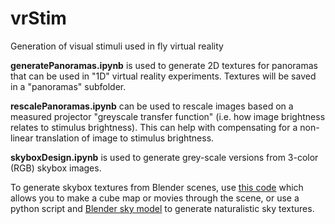 # vrStim
Generation of visual stimuli used in fly virtual reality

**generatePanoramas.ipynb** is used to generate 2D textures for panoramas that can be used in "1D" virtual reality experiments. Textures will be  saved in a "panoramas" subfolder.

**rescalePanoramas.ipynb** can be used to rescale images based on a measured projector "greyscale transfer function" (i.e. how image brightness relates to stimulus brightness). This can help with compensating for a non-linear translation of image to stimulus brightness.

**skyboxDesign.ipynb** is used to generate grey-scale versions from 3-color (RGB) skybox images. 

To generate skybox textures from Blender scenes, use [this code](https://github.com/JaneliaSciComp/blender-spherical-video) which allows you to make a cube map or movies through the scene, or use a python script and [Blender sky model](https://docs.blender.org/manual/en/latest/render/shader_nodes/textures/sky.html) to generate naturalistic sky textures.
